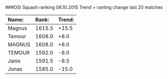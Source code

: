 ###OSI Squash ranking 06.10.2015
Trend = ranting change last 20 matches

|Name:              |Rank:   |Trend: |
|:------------------|:-------|:------|
|Magnus             | 1615.5 | +15.5|
|Temour             | 1608.0 | +8.0 |
|MAGNUS             | 1608.0 | +8.0 |
|TEMOUR             | 1592.0 | -8.0|
|Janis              | 1591.5 | -8.5|
|Jonas              | 1585.0 | -15.0|

